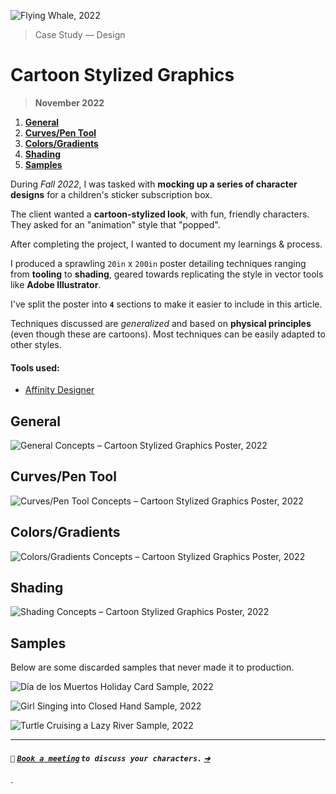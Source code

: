 ![_Flying Whale, **2022**_](/public/photos/spaceboy3000/flying-whale.png "Flying Whale, Alfred R. Duarte 2022")

> Case Study — Design

# Cartoon Stylized Graphics

> **November 2022**

1. [**General**](#general)
2. [**Curves/Pen Tool**](#curves-pen-tool)
3. [**Colors/Gradients**](#colors-gradients)
4. [**Shading**](#shading)
5. [**Samples**](#samples)

During _Fall 2022_, I was tasked with **mocking up a series of character designs** for a children's sticker subscription box.

The client wanted a **cartoon-stylized look**, with fun, friendly characters. They asked for an "animation" style that "popped".

After completing the project, I wanted to document my learnings & process.

I produced a sprawling `20in` x `200in` poster detailing techniques ranging from **tooling** to **shading**, geared towards replicating the style in vector tools like **Adobe Illustrator**.

I've split the poster into **`4`** sections to make it easier to include in this article.

Techniques discussed are _generalized_ and based on **physical principles** (even though these are cartoons). Most techniques can be easily adapted to other styles.

#### Tools used:

- [Affinity Designer](https://affinity.serif.com/en-us/designer/)

## General

![_General Concepts – Cartoon Stylized Graphics Poster, **2022**_](/public/photos/spaceboy3000/cartoon-stylized-graphics-general.png "General Concepts – Cartoon Stylized Graphics Poster, Alfred R. Duarte 2022")

## Curves/Pen Tool

![_Curves/Pen Tool Concepts – Cartoon Stylized Graphics Poster, **2022**_](/public/photos/spaceboy3000/cartoon-stylized-graphics-curves-pen-tool.png "Curves/Pen Tool Concepts – Cartoon Stylized Graphics Poster, Alfred R. Duarte 2022")

## Colors/Gradients

![_Colors/Gradients Concepts – Cartoon Stylized Graphics Poster, **2022**_](/public/photos/spaceboy3000/cartoon-stylized-graphics-colors-gradients.png "Colors/Gradients – Cartoon Stylized Graphics Poster, Alfred R. Duarte 2022")

## Shading

![_Shading Concepts – Cartoon Stylized Graphics Poster, **2022**_](/public/photos/spaceboy3000/cartoon-stylized-graphics-shading.png "Shading Concepts – Cartoon Stylized Graphics Poster, Alfred R. Duarte 2022")

## Samples

Below are some discarded samples that never made it to production.

![_Día de los Muertos Holiday Card Sample, **2022**_](/public/photos/spaceboy3000/ddlm-holiday-card.png "Día de los Muertos Holiday Card, Alfred R. Duarte 2022")

![_Girl Singing into Closed Hand Sample, **2022**_](/public/photos/spaceboy3000/sister-22-bday.png "Girl Singing into Closed Hand, Alfred R. Duarte 2022")

![_Turtle Cruising a Lazy River Sample, **2022**_](/public/photos/spaceboy3000/turtle-lazy-river.png "Turtle Cruising a Lazy River, Alfred R. Duarte 2022")

---

#### `🎨` **_[`Book a meeting`](mailto:alfred.r.duarte@gmail.com "Gmail – Alfred R. Duarte") `to discuss your characters.` [`➔`](mailto:alfred.r.duarte@gmail.com)_**

.
